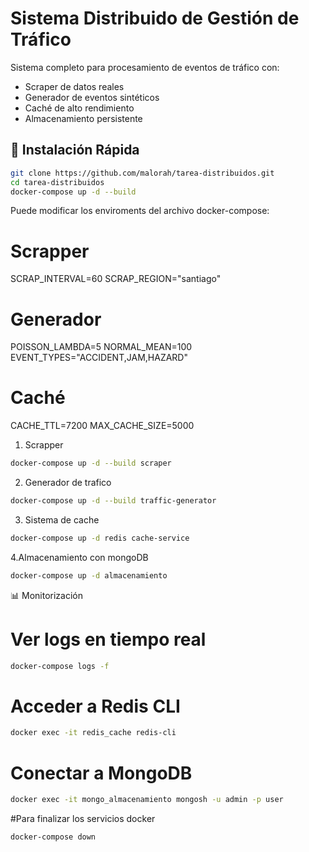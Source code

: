 # Sistema Distribuido de Gestión de Tráfico

Sistema completo para procesamiento de eventos de tráfico con:
- Scraper de datos reales
- Generador de eventos sintéticos
- Caché de alto rendimiento
- Almacenamiento persistente

## 🚀 Instalación Rápida

```bash
git clone https://github.com/malorah/tarea-distribuidos.git
cd tarea-distribuidos
docker-compose up -d --build
```

Puede modificar los enviroments del archivo docker-compose:
# Scrapper
SCRAP_INTERVAL=60
SCRAP_REGION="santiago"

# Generador
POISSON_LAMBDA=5
NORMAL_MEAN=100
EVENT_TYPES="ACCIDENT,JAM,HAZARD"

# Caché
CACHE_TTL=7200
MAX_CACHE_SIZE=5000

1. Scrapper
```bash
docker-compose up -d --build scraper
```
2. Generador de trafico
```bash
docker-compose up -d --build traffic-generator
```

3. Sistema de cache
```bash
docker-compose up -d redis cache-service
```

4.Almacenamiento con mongoDB
```bash
docker-compose up -d almacenamiento
```
📊 Monitorización
# Ver logs en tiempo real
```bash
docker-compose logs -f
```
# Acceder a Redis CLI
```bash
docker exec -it redis_cache redis-cli
```

# Conectar a MongoDB
```bash
docker exec -it mongo_almacenamiento mongosh -u admin -p user
```
#Para finalizar los servicios docker
```bash
docker-compose down
```

